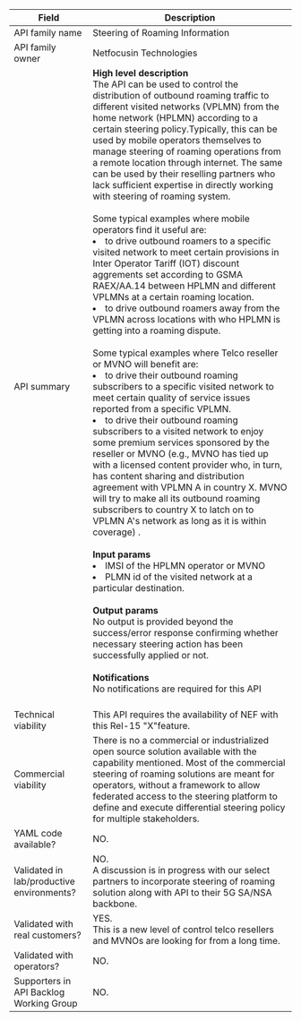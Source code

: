 | **Field** | Description | 
| ---- | ----- |
| API family name | Steering of Roaming Information |
| API family owner | Netfocusin Technologies |
| API summary | **High level description**<br>The API can be used to control the distribution of outbound roaming traffic to different visited networks (VPLMN) from the home network (HPLMN) according to a certain steering policy.Typically, this can be used by mobile operators themselves to manage steering of roaming operations from a remote location through internet. The same can be used by their reselling partners who lack sufficient expertise in directly working with steering of roaming system.   <br><br>Some typical examples where mobile operators find it useful are:<li>to drive outbound roamers to a specific visited network to meet certain provisions in Inter Operator Tariff (IOT) discount aggrements set according to GSMA RAEX/AA.14 between HPLMN and different VPLMNs at a certain roaming location.</li><li>to drive outbound roamers away from the VPLMN across locations with who HPLMN is getting into a roaming dispute.</li><br>Some typical examples where Telco reseller or MVNO will benefit are:<li>to drive their outbound roaming subscribers to a specific visited network to meet certain quality of service issues reported from a specific VPLMN.</li><li>to drive their outbound roaming subscribers to a visited network to enjoy some premium services sponsored by the reseller or MVNO (e.g., MVNO has tied up with a licensed content provider who, in turn, has content sharing and distribution agreement with VPLMN A in country X. MVNO will try to make all its outbound roaming subscribers to country X to latch on to VPLMN A's network as long as it is within coverage) .</li><br>**Input params**<br><li>IMSI of the HPLMN operator or MVNO</li><li>PLMN id of the visited network at a particular destination. <br><br>**Output params**<br>No output is provided beyond the success/error response confirming whether necessary steering action has been successfully applied or not. <br><br>**Notifications** <br>No notifications are required for this API <br><br> |
| Technical viability | This API requires the availability of NEF with this Rel-15 "X"feature. | 
| Commercial viability | There is no a commercial or industrialized open source solution available with the capability mentioned. Most of the commercial steering of roaming solutions are meant for operators, without a framework to allow federated access to the steering platform to define and execute differential steering policy for multiple stakeholders.|
| YAML code available? | NO.|
| Validated in lab/productive environments? | NO. <br>A discussion is in progress with our select partners to incorporate steering of roaming solution along with API to their 5G SA/NSA backbone. |
| Validated with real customers? | YES. <br>This is a new level of control telco resellers and MVNOs are looking for from a long time. <br> |
| Validated with operators? | NO. |
|Supporters in API Backlog Working Group| NO. </em> |
